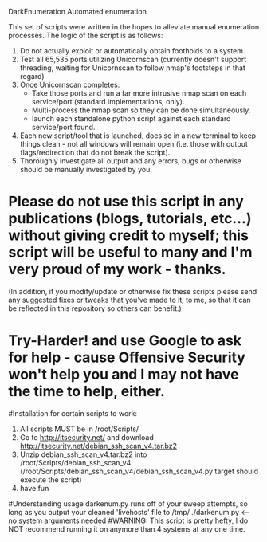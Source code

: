 DarkEnumeration
Automated enumeration

This set of scripts were written in the hopes to alleviate manual enumeration processes. 
The logic of the script is as follows:
  1. Do not actually exploit or automatically obtain footholds to a system.
  2. Test all 65,535 ports utilizing Unicornscan (currently doesn't support threading, waiting for Unicornscan to follow nmap's footsteps in that regard)
  3. Once Unicornscan completes:
      - Take those ports and run a far more intrusive nmap scan on each service/port (standard implementations, only).
      - Multi-process the nmap scan so they can be done simultaneously.
      - launch each standalone python script against each standard service/port found.
  4. Each new script/tool that is launched, does so in a new terminal to keep things clean - not all windows will remain open (i.e. those with output flags/redirection that do not break the script).
  5. Thoroughly investigate all output and any errors, bugs or otherwise should be manually investigated by you.
  
# Please do not use this script in any publications (blogs, tutorials, etc...) without giving credit to myself; this script will be useful to many and I'm very proud of my work - thanks. 
(In addition, if you modify/update or otherwise fix these scripts please send any suggested fixes or tweaks that you've made to it, to me, so that it can be reflected in this repository so others can benefit.)

# Try-Harder! and use Google to ask for help - cause Offensive Security won't help you and I may not have the time to help, either.


#Installation for certain scripts to work:
1. All scripts MUST be in /root/Scripts/
2. Go to http://itsecurity.net/ and download http://itsecurity.net/debian_ssh_scan_v4.tar.bz2
3. Unzip debian_ssh_scan_v4.tar.bz2 into /root/Scripts/debian_ssh_scan_v4 (/root/Scripts/debian_ssh_scan_v4/debian_ssh_scan_v4.py target should execute the script)
4. have fun


#Understanding usage
darkenum.py runs off of your sweep attempts, so long as you output your cleaned 'livehosts' file to /tmp/
  ./darkenum.py <-- no system arguments needed
#WARNING: This script is pretty hefty, I do NOT recommend running it on anymore than 4 systems at any one time.
